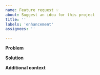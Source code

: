 ```yaml
---
name: Feature request 💡
about: Suggest an idea for this project
title: ''
labels: 'enhancement'
assignees: ''

---
```


<!--
 Thank you for taking the time to share an idea or requirement, we greatly appreciate your help in improving yair! ❤️
-->

**Problem**
<!--
Does your feature request relate to a problem you experienced? What were you trying to accomplish and why?
-->

**Solution**
<!--
A clear and concise description of what you want to happen
-->

**Additional context**
<!--
Please share anything else which may be valuable:
- Whether you would be willing to contribute to the feature
- Alternative approaches you have considered
- Links or references to other material
- Sketches / Diagrams
-->